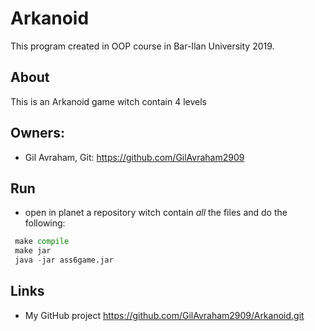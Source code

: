 # Arkanoid
This program created in OOP course in Bar-Ilan University 2019.

## About
This is an Arkanoid game witch contain 4 levels

## Owners:
* Gil Avraham, Git: https://github.com/GilAvraham2909

## Run
- open in planet a repository witch contain *all* the files and do the following:
```python
 make compile
 make jar
 java -jar ass6game.jar
```

## Links
- My GitHub project https://github.com/GilAvraham2909/Arkanoid.git
